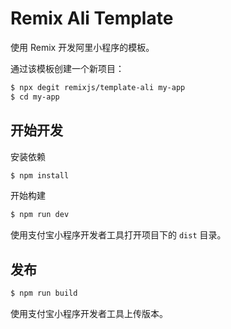 # Remix Ali Template

使用 Remix 开发阿里小程序的模板。

通过该模板创建一个新项目：

```bash
$ npx degit remixjs/template-ali my-app
$ cd my-app
```

## 开始开发

安装依赖

```bash
$ npm install
```

开始构建

```bash
$ npm run dev
```

使用支付宝小程序开发者工具打开项目下的 `dist` 目录。

## 发布

```bash
$ npm run build
```

使用支付宝小程序开发者工具上传版本。
